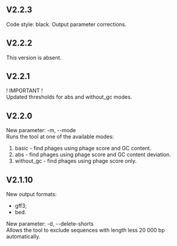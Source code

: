 ## V2.2.3
Code style: black. Output parameter corrections.

## V2.2.2
This version is absent.

## V2.2.1
! IMPORTANT !\
Updated thresholds for abs and without_gc modes.

## V2.2.0
New parameter:
 -m, --mode \
Runs the tool at one of the available modes: 
1. basic - find phages using phage score and GC content.
2. abs - find phages using phage score and GC content deviation.
3. without_gc - find phages using phage score only.

## V2.1.10
New output formats: 
  - gff3;
  - bed.
  
New parameter:
  -d, --delete-shorts \
Allows the tool to exclude sequences with length less 20 000 bp automatically.

